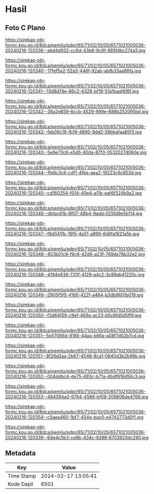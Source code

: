 # Hasil

## Foto C Plano

https://sirekap-obj-formc.kpu.go.id/8dca/pemilu/pdpr/65/71/02/10/05/6571021005036-20240216-120338--abd4d932-cc6d-43b8-9c9f-685fdbc274a3.jpg

https://sirekap-obj-formc.kpu.go.id/8dca/pemilu/pdpr/65/71/02/10/05/6571021005036-20240216-120340--17fef5e2-52a3-446f-92ab-abfb33aa66fa.jpg

https://sirekap-obj-formc.kpu.go.id/8dca/pemilu/pdpr/65/71/02/10/05/6571021005036-20240216-120341--13d8d74e-66c2-4328-bf19-51a1baaf6f6f.jpg

https://sirekap-obj-formc.kpu.go.id/8dca/pemilu/pdpr/65/71/02/10/05/6571021005036-20240216-120342--38a2e859-6ccb-4529-999e-688b252095bd.jpg

https://sirekap-obj-formc.kpu.go.id/8dca/pemilu/pdpr/65/71/02/10/05/6571021005036-20240216-120342--feb06c18-fb19-4890-9dd2-58bbafaa85f3.jpg

https://sirekap-obj-formc.kpu.go.id/8dca/pemilu/pdpr/65/71/02/10/05/6571021005036-20240216-120343--5e8e73c8-e5d5-40da-87f0-0532027d060e.jpg

https://sirekap-obj-formc.kpu.go.id/8dca/pemilu/pdpr/65/71/02/10/05/6571021005036-20240216-120344--ffe8c3c6-cdf1-4fbe-aea2-19223c6c853d.jpg

https://sirekap-obj-formc.kpu.go.id/8dca/pemilu/pdpr/65/71/02/10/05/6571021005036-20240216-120345--cd160254-f014-40e4-a11b-eaf6f324b9a2.jpg

https://sirekap-obj-formc.kpu.go.id/8dca/pemilu/pdpr/65/71/02/10/05/6571021005036-20240216-120346--dbfac61b-9f07-48b4-9add-025fd9e5b114.jpg

https://sirekap-obj-formc.kpu.go.id/8dca/pemilu/pdpr/65/71/02/10/05/6571021005036-20240216-120347--f8d041fb-19f5-4e51-a899-6d6fa1821a5b.jpg

https://sirekap-obj-formc.kpu.go.id/8dca/pemilu/pdpr/65/71/02/10/05/6571021005036-20240216-120348--853b01c9-f9c6-42d6-a23f-769de78b32e2.jpg

https://sirekap-obj-formc.kpu.go.id/8dca/pemilu/pdpr/65/71/02/10/05/6571021005036-20240216-120348--4194e838-720f-4129-a4c2-3c89ab41220c.jpg

https://sirekap-obj-formc.kpu.go.id/8dca/pemilu/pdpr/65/71/02/10/05/6571021005036-20240216-120349--2905f5f5-4166-422f-a464-b3db9601b019.jpg

https://sirekap-obj-formc.kpu.go.id/8dca/pemilu/pdpr/65/71/02/10/05/6571021005036-20240216-120350--f3d64159-c9ef-469a-ac33-b5c6fd0d5ff9.jpg

https://sirekap-obj-formc.kpu.go.id/8dca/pemilu/pdpr/65/71/02/10/05/6571021005036-20240216-120351--5e57066d-9185-44aa-b66a-a08f7d02b7cd.jpg

https://sirekap-obj-formc.kpu.go.id/8dca/pemilu/pdpr/65/71/02/10/05/6571021005036-20240216-120351--8f26d2aa-2b67-4548-8ca1-0840d3b2b96b.jpg

https://sirekap-obj-formc.kpu.go.id/8dca/pemilu/pdpr/65/71/02/10/05/6571021005036-20240216-120352--004ddbc4-de75-493c-b71a-4bdf818d56c3.jpg

https://sirekap-obj-formc.kpu.go.id/8dca/pemilu/pdpr/65/71/02/10/05/6571021005036-20240216-120353--484094a0-6764-4588-bf08-209606de4766.jpg

https://sirekap-obj-formc.kpu.go.id/8dca/pemilu/pdpr/65/71/02/10/05/6571021005036-20240216-120354--c5aea460-1bf7-454e-bac0-e4742773d0f1.jpg

https://sirekap-obj-formc.kpu.go.id/8dca/pemilu/pdpr/65/71/02/10/05/6571021005036-20240216-120339--64e4c5b3-ce8b-434c-9288-6703923dc290.jpg


## Metadata

| Key        | Value               |
| ---------- | ------------------- |
| Time Stamp | 2024-02-17 13:05:41 |
| Kode Dapil | 6501                |



